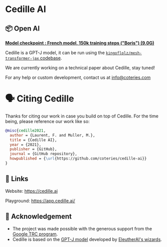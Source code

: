 # Cedille AI

## 📦 Open AI

**[Model checkpoint : French model, 150k training steps ("Boris") (9.0G)](https://storage.googleapis.com/cedille-public/models/boris/step_150000.tar.gz)**

Cedille is a GPT-J model, it can be run using the [`kingoflolz/mesh-transformer-jax` codebase](https://github.com/kingoflolz/mesh-transformer-jax).

We are currently working on a technical paper about Cedille, stay tuned!

For any help or custom development, contact us at info@coteries.com

# 🗣 Citing Cedille

Thanks for citing our work in case you build on top of Cedille. For the time being, please reference our work like so:

```bibtex
@misc{cedille2021,
  author = {Laurent, F. and Muller, M.},
  title = {Cedille AI},
  year = {2021},
  publisher = {GitHub},
  journal = {GitHub repository},
  howpublished = {\url{https://github.com/coteries/cedille-ai}}
}
```

## 🔗 Links

Website: https://cedille.ai

Playground: https://app.cedille.ai/

## 🙏 Acknowledgement

* The project was made possible with the generous support from the [Google TRC program](https://sites.research.google/trc/about/).
* Cedille is based on the [GPT-J model](https://github.com/kingoflolz/mesh-transformer-jax) developed by [EleutherAI's wizards](https://www.eleuther.ai/).
